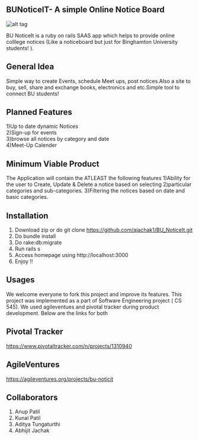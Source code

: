 BUNoticeIT- A simple Online Notice Board
---------------------------------------------------------------------------------------
                                    
![alt tag](http://i172.photobucket.com/albums/w27/Kunal_Patil/scrshot_zpsuvwv2rrs.jpg)

BU NoticeIt is a ruby on rails SAAS app which helps to provide online colllege notices (Like a noticeboard but just for Binghamton University students! ). 

General Idea
---------------------------------------------------------------------------------------
Simple way to create Events, schedule Meet ups, post notices.Also a site to buy, sell, share and exchange books, electronics and etc.Simple tool to connect BU students! 

Planned Features
---------------------------------------------------------------------------------------
1)Up to date dynamic Notices  
2)Sign-up for events   
3)browse all notices by category and date  
4)Meet-Up Calender  

Minimum Viable Product 
---------------------------------------------------------------------------------------
The Application will contain the ATLEAST the following features
1)Ability for the user to Create, Update & Delete a notice based on selecting 
2)particular categories and sub-categories. 
3)Filtering the notices based on date and basic categories. 

Installation
---------------------------------------------------------------------------------------
1) Download zip or do git clone https://github.com/ajachak1/BU_NoticeIt.git  
2) Do bundle install  
3) Do rake:db:migrate  
4) Run rails s  
5) Access homepage using http://localhost:3000  
6) Enjoy !!  

Usages
---------------------------------------------------------------------------------------
We welcome everyone to fork this project and improve its features. This project was implemented as a part of Software Engineering project ( CS 545). We used agileventues and pivotal tracker during product development. Below are the links for both 

Pivotal Tracker 
---------------------------------------------------------------------------------------
https://www.pivotaltracker.com/n/projects/1310940

AgileVentures
---------------------------------------------------------------------------------------
https://agileventures.org/projects/bu-noticit

Collaborators
---------------------------------------------------------------------------------------
1) Anup Patil                                                                                                                 
2) Kunal Patil                                                                                                                
3) Aditya Tungaturthi                                                                                                         
4) Abhijit Jachak


